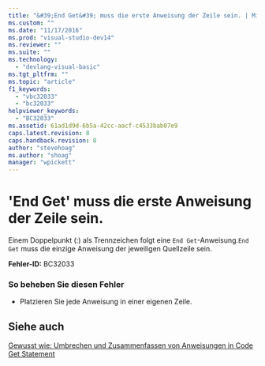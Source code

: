 ```yaml
---
title: "&#39;End Get&#39; muss die erste Anweisung der Zeile sein. | Microsoft Docs"
ms.custom: ""
ms.date: "11/17/2016"
ms.prod: "visual-studio-dev14"
ms.reviewer: ""
ms.suite: ""
ms.technology: 
  - "devlang-visual-basic"
ms.tgt_pltfrm: ""
ms.topic: "article"
f1_keywords: 
  - "vbc32033"
  - "bc32033"
helpviewer_keywords: 
  - "BC32033"
ms.assetid: 61ad1d9d-6b5a-42cc-aacf-c4533bab07e9
caps.latest.revision: 8
caps.handback.revision: 8
author: "stevehoag"
ms.author: "shoag"
manager: "wpickett"
---
```

# &#39;End Get&#39; muss die erste Anweisung der Zeile sein.
Einem Doppelpunkt \(:\) als Trennzeichen folgt eine `End Get`\-Anweisung.`End Get` muss die einzige Anweisung der jeweiligen Quellzeile sein.  
  
 **Fehler\-ID:** BC32033  
  
### So beheben Sie diesen Fehler  
  
-   Platzieren Sie jede Anweisung in einer eigenen Zeile.  
  
## Siehe auch  
 [Gewusst wie: Umbrechen und Zusammenfassen von Anweisungen in Code](../../visual-basic/programming-guide/program-structure/how-to-break-and-combine-statements-in-code.md)   
 [Get Statement](../../visual-basic/language-reference/statements/get-statement.md)